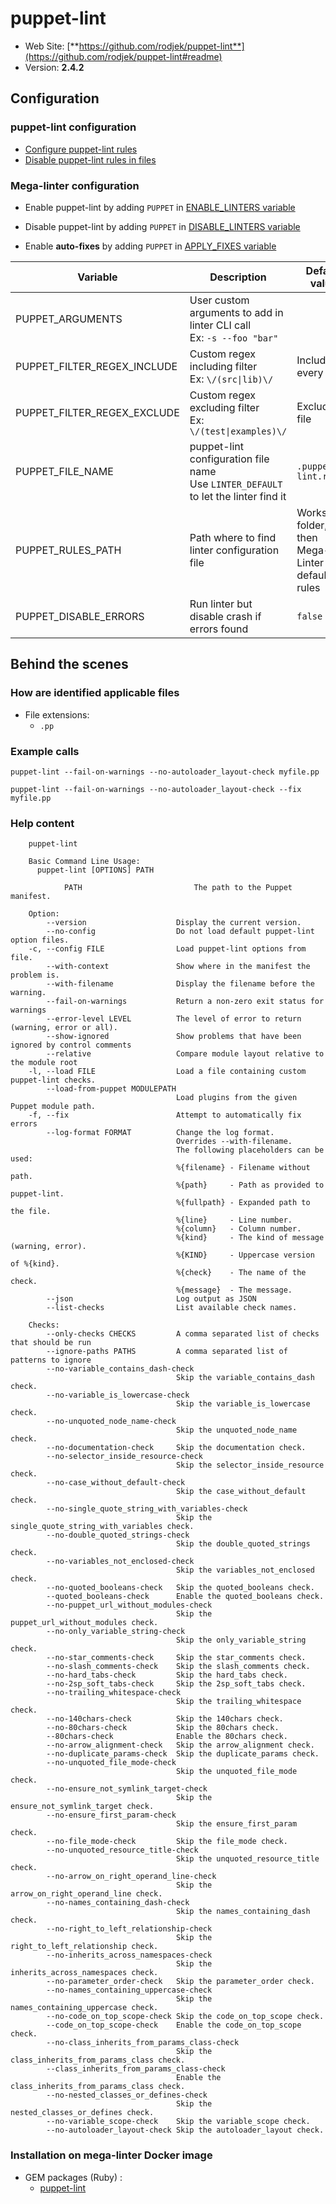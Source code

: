 <!-- markdownlint-disable MD033 MD041 -->
<!-- Generated by .automation/build.py, please do not update manually -->
# puppet-lint

- Web Site: [**https://github.com/rodjek/puppet-lint**](https://github.com/rodjek/puppet-lint#readme)
- Version: **2.4.2**

## Configuration

### puppet-lint configuration

- [Configure puppet-lint rules](https://github.com/rodjek/puppet-lint#configuration-file)
- [Disable puppet-lint rules in files](https://github.com/rodjek/puppet-lint#disable-checks-within-puppet-code)

### Mega-linter configuration

- Enable puppet-lint by adding `PUPPET` in [ENABLE_LINTERS variable](https://github.com/nvuillam/mega-linter#activation-and-deactivation)
- Disable puppet-lint by adding `PUPPET` in [DISABLE_LINTERS variable](https://github.com/nvuillam/mega-linter#activation-and-deactivation)

- Enable **auto-fixes** by adding `PUPPET` in [APPLY_FIXES variable](https://github.com/nvuillam/mega-linter#apply-fixes)

| Variable | Description | Default value |
| ----------------- | -------------- | -------------- |
| PUPPET_ARGUMENTS | User custom arguments to add in linter CLI call<br/>Ex: `-s --foo "bar"` |  |
| PUPPET_FILTER_REGEX_INCLUDE | Custom regex including filter<br/>Ex: `\/(src\|lib)\/` | Include every file |
| PUPPET_FILTER_REGEX_EXCLUDE | Custom regex excluding filter<br/>Ex: `\/(test\|examples)\/` | Exclude no file |
| PUPPET_FILE_NAME | puppet-lint configuration file name</br>Use `LINTER_DEFAULT` to let the linter find it | `.puppet-lint.rc` |
| PUPPET_RULES_PATH | Path where to find linter configuration file | Workspace folder, then Mega-Linter default rules |
| PUPPET_DISABLE_ERRORS | Run linter but disable crash if errors found | `false` |

## Behind the scenes

### How are identified applicable files

- File extensions:
  - `.pp`


### Example calls

```shell
puppet-lint --fail-on-warnings --no-autoloader_layout-check myfile.pp
```

```shell
puppet-lint --fail-on-warnings --no-autoloader_layout-check --fix myfile.pp
```


### Help content

```shell
    puppet-lint

    Basic Command Line Usage:
      puppet-lint [OPTIONS] PATH

            PATH                         The path to the Puppet manifest.

    Option:
        --version                    Display the current version.
        --no-config                  Do not load default puppet-lint option files.
    -c, --config FILE                Load puppet-lint options from file.
        --with-context               Show where in the manifest the problem is.
        --with-filename              Display the filename before the warning.
        --fail-on-warnings           Return a non-zero exit status for warnings
        --error-level LEVEL          The level of error to return (warning, error or all).
        --show-ignored               Show problems that have been ignored by control comments
        --relative                   Compare module layout relative to the module root
    -l, --load FILE                  Load a file containing custom puppet-lint checks.
        --load-from-puppet MODULEPATH
                                     Load plugins from the given Puppet module path.
    -f, --fix                        Attempt to automatically fix errors
        --log-format FORMAT          Change the log format.
                                     Overrides --with-filename.
                                     The following placeholders can be used:
                                     %{filename} - Filename without path.
                                     %{path}     - Path as provided to puppet-lint.
                                     %{fullpath} - Expanded path to the file.
                                     %{line}     - Line number.
                                     %{column}   - Column number.
                                     %{kind}     - The kind of message (warning, error).
                                     %{KIND}     - Uppercase version of %{kind}.
                                     %{check}    - The name of the check.
                                     %{message}  - The message.
        --json                       Log output as JSON
        --list-checks                List available check names.

    Checks:
        --only-checks CHECKS         A comma separated list of checks that should be run
        --ignore-paths PATHS         A comma separated list of patterns to ignore
        --no-variable_contains_dash-check
                                     Skip the variable_contains_dash check.
        --no-variable_is_lowercase-check
                                     Skip the variable_is_lowercase check.
        --no-unquoted_node_name-check
                                     Skip the unquoted_node_name check.
        --no-documentation-check     Skip the documentation check.
        --no-selector_inside_resource-check
                                     Skip the selector_inside_resource check.
        --no-case_without_default-check
                                     Skip the case_without_default check.
        --no-single_quote_string_with_variables-check
                                     Skip the single_quote_string_with_variables check.
        --no-double_quoted_strings-check
                                     Skip the double_quoted_strings check.
        --no-variables_not_enclosed-check
                                     Skip the variables_not_enclosed check.
        --no-quoted_booleans-check   Skip the quoted_booleans check.
        --quoted_booleans-check      Enable the quoted_booleans check.
        --no-puppet_url_without_modules-check
                                     Skip the puppet_url_without_modules check.
        --no-only_variable_string-check
                                     Skip the only_variable_string check.
        --no-star_comments-check     Skip the star_comments check.
        --no-slash_comments-check    Skip the slash_comments check.
        --no-hard_tabs-check         Skip the hard_tabs check.
        --no-2sp_soft_tabs-check     Skip the 2sp_soft_tabs check.
        --no-trailing_whitespace-check
                                     Skip the trailing_whitespace check.
        --no-140chars-check          Skip the 140chars check.
        --no-80chars-check           Skip the 80chars check.
        --80chars-check              Enable the 80chars check.
        --no-arrow_alignment-check   Skip the arrow_alignment check.
        --no-duplicate_params-check  Skip the duplicate_params check.
        --no-unquoted_file_mode-check
                                     Skip the unquoted_file_mode check.
        --no-ensure_not_symlink_target-check
                                     Skip the ensure_not_symlink_target check.
        --no-ensure_first_param-check
                                     Skip the ensure_first_param check.
        --no-file_mode-check         Skip the file_mode check.
        --no-unquoted_resource_title-check
                                     Skip the unquoted_resource_title check.
        --no-arrow_on_right_operand_line-check
                                     Skip the arrow_on_right_operand_line check.
        --no-names_containing_dash-check
                                     Skip the names_containing_dash check.
        --no-right_to_left_relationship-check
                                     Skip the right_to_left_relationship check.
        --no-inherits_across_namespaces-check
                                     Skip the inherits_across_namespaces check.
        --no-parameter_order-check   Skip the parameter_order check.
        --no-names_containing_uppercase-check
                                     Skip the names_containing_uppercase check.
        --no-code_on_top_scope-check Skip the code_on_top_scope check.
        --code_on_top_scope-check    Enable the code_on_top_scope check.
        --no-class_inherits_from_params_class-check
                                     Skip the class_inherits_from_params_class check.
        --class_inherits_from_params_class-check
                                     Enable the class_inherits_from_params_class check.
        --no-nested_classes_or_defines-check
                                     Skip the nested_classes_or_defines check.
        --no-variable_scope-check    Skip the variable_scope check.
        --no-autoloader_layout-check Skip the autoloader_layout check.

```

### Installation on mega-linter Docker image

- GEM packages (Ruby) :
  - [puppet-lint](https://rubygems.org/gems/puppet-lint)
